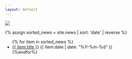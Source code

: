 ```yaml
---
layout: default
---
```

<picture class="pixels full">
    <source srcset="../assets/cairo-news-dark.png" media="(prefers-color-scheme: dark)">
    <img src="../assets/cairo-news.png">
</picture>

{% assign sorted_news = site.news | sort: 'date' | reverse %}
<ul class="news">
{% for item in sorted_news %}
  <li><span class="title"><a href="{{ item.url }}">{{ item.title }}</a></span>
    <span class="date">{{ item.date | date: "%Y-%m-%d" }}</span>
  </li>
{%endfor%}
</ul>
